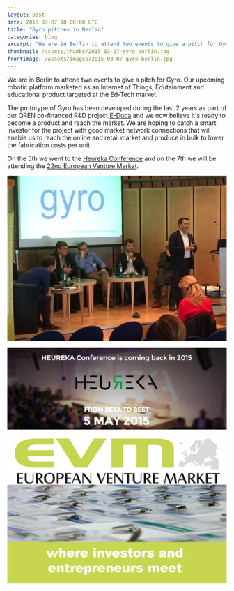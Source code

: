 ```yaml
---
layout: post
date: 2015-03-07 18:00:00 UTC
title: "Gyro pitches in Berlin"
categories: blog
excerpt: "We are in Berlin to attend two events to give a pitch for Gyro."
thumbnail: /assets/thumbs/2015-03-07-gyro-berlin.jpg
frontimage: /assets/images/2015-03-07-gyro-berlin.jpg
---
```


We are in Berlin to attend two events to give a pitch for Gyro. Our upcoming robotic platform marketed as an Internet of Things, Edutainment and educational product targeted at the Ed-Tech market. 

The prototype of Gyro has been developed during the last 2 years as part of our QREN co-financed R&D project [E-Duca][2] and we now believe it's ready to become a product and reach the market. We are hoping to catch a smart investor for the project with good market network connections that will enable us to reach the online and retail market and produce in bulk to lower the fabrication costs per unit.

On the 5th we went to the [Heureka Conference][3] and on the 7th we will be attending the [22nd European Venture Market][1]. 

![](/assets/images/2015-03-07-gyro-berlin.jpg)

![](/assets/images/2015-03-07-heureka.png)

![](/assets/images/2015-03-07-evm.png)

[1]: http://www.europeanventuremarket.com/what/historyofevm
[2]: http://e-duca.cc
[3]: http://tech.eu/event/heureka-conference-2015-berlin-germany/
